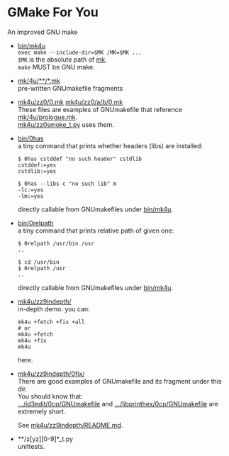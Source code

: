 # GMake For You

An improved GNU make

- [bin/mk4u](bin/mk4u)  
  `exec make --include-dir=$MK /MK=$MK ...`  
  `$MK` is the absolute path of [mk](mk/).  
  `make` MUST be GNU make.
- [mk/4u/**/*.mk](mk/4u/)  
  pre-written GNUmakefile fragments
- [mk4u/zz0/0.mk](mk4u/zz0/0.mk) [mk4u/zz0/a/b/0.mk](mk4u/zz0/a/b/0.mk)  
  These files are examples of GNUmakefile that reference
  [mk/4u/prologue.mk](mk/4u/prologue.mk).  
  [mk4u/zz0smoke_t.py](mk4u/zz0smoke_t.py) uses them.
- [bin/0has](bin/0has)  
  a tiny command that prints whether headers (libs) are installed:
    ```shell
    $ 0has cstddef "no such header" cstdlib
    cstddef:=yes
    cstdlib:=yes

    $ 0has --libs c "no such lib" m
    -lc:=yes
    -lm:=yes
    ```
  directly callable from GNUmakefiles under [bin/mk4u](bin/mk4u).
- [bin/0relpath](bin/0relpath)  
  a tiny command that prints relative path of given one:
    ```shell
    $ 0relpath /usr/bin /usr
    ..

    $ cd /usr/bin
    $ 0relpath /usr
    ..
    ```
  directly callable from GNUmakefiles under [bin/mk4u](bin/mk4u).
- [mk4u/zz9indepth/](mk4u/zz9indepth/)  
  in-depth demo.
  you can:
    ```shell
    mk4u +fetch +fix +all
    # or
    mk4u +fetch
    mk4u +fix
    mk4u
    ```
  here.

- [mk4u/zz9indepth/0fix/](mk4u/zz9indepth/0fix/)  
  There are good examples of GNUmakefile and its fragment under this dir.  
  You should know that:  
  [.../id3edit/0cp/GNUmakefile](
    mk4u/zz9indepth/0fix/id3edit/0cp/GNUmakefile
  ) and
  [.../libprinthex/0cp/GNUmakefile](
    mk4u/zz9indepth/0fix/libprinthex/0cp/GNUmakefile
  )
  are extremely short.

  See [mk4u/zz9indepth/README.md](mk4u/zz9indepth/README.md).
- \*\*/z[yz][0-9]*_t.py  
  unittests.
